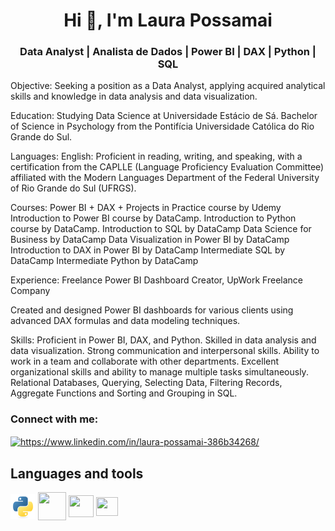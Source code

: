 <h1 align="center">Hi 👋, I'm Laura Possamai</h1>
<h3 align="center">Data Analyst | Analista de Dados | Power BI | DAX | Python | SQL</h3>

Objective:
Seeking a position as a Data Analyst, applying acquired analytical skills and knowledge in data analysis and data visualization.

Education:
Studying Data Science at Universidade Estácio de Sá.
Bachelor of Science in Psychology from the Pontifícia Universidade Católica do Rio Grande do Sul.

Languages:
English: Proficient in reading, writing, and speaking, with a certification from the CAPLLE (Language Proficiency Evaluation Committee) affiliated with the Modern Languages Department of the Federal University of Rio Grande do Sul (UFRGS).

Courses:
Power BI + DAX + Projects in Practice course by Udemy
Introduction to Power BI course by DataCamp.
Introduction to Python course by DataCamp.
Introduction to SQL by DataCamp
Data Science for Business by DataCamp
Data Visualization in Power BI by DataCamp
Introduction to DAX in Power BI by DataCamp
Intermediate SQL by DataCamp
Intermediate Python by DataCamp

Experience:
Freelance Power BI Dashboard Creator, UpWork Freelance Company

Created and designed Power BI dashboards for various clients using advanced DAX formulas and data modeling techniques.

Skills:
Proficient in Power BI, DAX, and Python.
Skilled in data analysis and data visualization.
Strong communication and interpersonal skills.
Ability to work in a team and collaborate with other departments.
Excellent organizational skills and ability to manage multiple tasks simultaneously.
Relational Databases, Querying, Selecting Data, Filtering Records, Aggregate Functions and Sorting and Grouping in SQL.

<h3 align="left">Connect with me:</h3>
<p align="left">
<a href="https://linkedin.com/in/https://www.linkedin.com/in/laura-possamai-386b34268/" target="blank"><img align="center" src="https://raw.githubusercontent.com/rahuldkjain/github-profile-readme-generator/master/src/images/icons/Social/linked-in-alt.svg" alt="https://www.linkedin.com/in/laura-possamai-386b34268/" height="30" width="40" /></a>
</p>

## Languages and tools
<div style="display: inline_block">
  <img align="center" height="40" width="40" src="https://raw.githubusercontent.com/devicons/devicon/master/icons/python/python-original.svg">
  <img align="center" height="45" width="45" src="https://icons.veryicon.com/png/o/application/designer-icon/sql-5.png">
  <img align="center" height="35" width="40" src="https://upload.wikimedia.org/wikipedia/commons/thumb/c/cf/New_Power_BI_Logo.svg/630px-New_Power_BI_Logo.svg.png.png">
  <img align="center" height="30" width="35" src="https://upload.wikimedia.org/wikipedia/commons/thumb/3/34/Microsoft_Office_Excel_%282019%E2%80%93present%29.svg/2203px-Microsoft_Office_Excel_%282019%E2%80%93present%29.svg.png">
</div>
